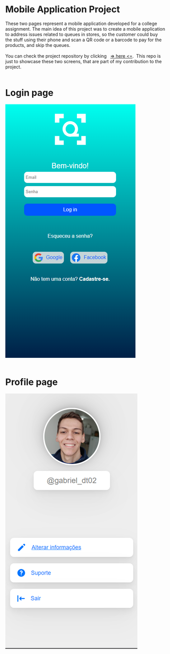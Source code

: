 # Mobile Application Project

These two pages represent a mobile application developed for a college assignment. The main idea of this project was to create a mobile application to address issues related to queues in stores, so the customer could buy the stuff using their phone and scan a QR code or a barcode to pay for the products, and skip the queues. 
 <br> <br>
You can check the project repository by clicking &nbsp;  [=> here <=](https://github.com/AndryelBlanco/NoQueue).&nbsp; This repo is just to showcase these two screens, that are part of my contribution to the project.
 <br> <br>
# Login page
![Login Page](assets/images/login-page.png) <br>
[](https://gabrieldinecktremarin.github.io/noqueue-profile-page-and-login-page/login-page/index.html)
<br>

# Profile page
![Profile Page](assets/images/noqueue-profile-page.png) <br>
[](https://gabrieldinecktremarin.github.io/noqueue-profile-page-and-login-page/profile-page/index.html)






